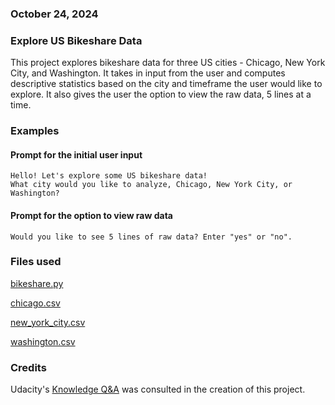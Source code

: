 ### October 24, 2024

### Explore US Bikeshare Data

This project explores bikeshare data for three US cities - Chicago, New York City, and Washington. It takes in input from the user and computes descriptive statistics based on the city and timeframe the user would like to explore. It also gives the user the option to view the raw data, 5 lines at a time.

### Examples

#### Prompt for the initial user input

```
Hello! Let's explore some US bikeshare data!
What city would you like to analyze, Chicago, New York City, or Washington?
```

#### Prompt for the option to view raw data

```
Would you like to see 5 lines of raw data? Enter "yes" or "no".
```

### Files used
[bikeshare.py](https://github.com/cameronpcuevas/pdsnd_github/blob/master/bikeshare.py)

[chicago.csv](https://learn.udacity.com/nanodegrees/nd104/parts/cd0024/lessons/ls1727/concepts/b2d9b97a-1edc-4bcb-bb6e-593034076a11?lesson_tab=resources)

[new_york_city.csv](https://learn.udacity.com/nanodegrees/nd104/parts/cd0024/lessons/ls1727/concepts/b2d9b97a-1edc-4bcb-bb6e-593034076a11?lesson_tab=resources)

[washington.csv](https://learn.udacity.com/nanodegrees/nd104/parts/cd0024/lessons/ls1727/concepts/b2d9b97a-1edc-4bcb-bb6e-593034076a11?lesson_tab=resources)

### Credits
Udacity's [Knowledge Q&A](https://knowledge.udacity.com/) was consulted in the creation of this project.

